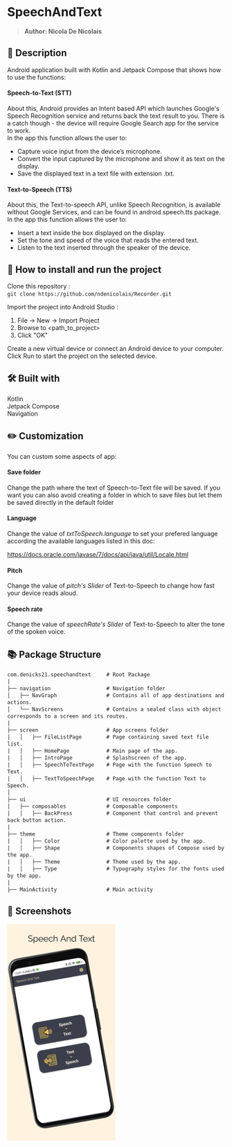 # SpeechAndText
> <b>Author: Nicola De Nicolais</b>

## 📄 Description
Android application built with Kotlin and Jetpack Compose that shows how to use the functions:<br/>

#### Speech-to-Text (STT)
About this, Android provides an Intent based API which launches Google's Speech Recognition service and returns back the text result to you. There is a catch though - the device will require Google Search app for the service to work.<br>
In the app this function allows the user to:
- Capture voice input from the device’s microphone.
- Convert the input captured by the microphone and show it as text on the display.
- Save the displayed text in a text file with extension .txt.

#### Text-to-Speech (TTS)
About this, the Text-to-speech API, unlike Speech Recognition, is available without Google Services, and can be found in android.speech.tts package.<br/>
In the app this function allows the user to:
- Insert a text inside the box displayed on the display.
- Set the tone and speed of the voice that reads the entered text.
- Listen to the text inserted through the speaker of the device.

## 🔨  How to install and run the project
Clone this repository :<br/>
`
git clone https://github.com/ndenicolais/Recorder.git
`

Import the project into Android Studio :

1. File -> New -> Import Project
2. Browse to <path_to_project>
3. Click "OK"

Create a new virtual device or connect an Android device to your computer.</br>
Click Run to start the project on the selected device.

## 🛠️ Built with
Kotlin</br>
Jetpack Compose</br>
Navigation

## ✏️ Customization
You can custom some aspects of app:
#### Save folder
Change the path  where the text of Speech-to-Text file will be saved.
If you want you can also avoid creating a folder in which to save files but let them be saved directly in the default folder

#### Language
Change the value of *txtToSpeech.language* to set your prefered language according the available languages listed in this doc:

https://docs.oracle.com/javase/7/docs/api/java/util/Locale.html

#### Pitch
Change the value of *pitch's Slider* of Text-to-Speech to change how fast your device reads aloud.

#### Speech rate
Change the value of *speechRate's Slider* of Text-to-Speech to alter the tone of the spoken voice.

## 📚 Package Structure

```
com.denicks21.speechandtext     # Root Package
|
├── navigation                  # Navigation folder
│   ├── NavGraph                # Contains all of app destinations and actions.
│   └── NavScreens              # Contains a sealed class with object corresponds to a screen and its routes.
|
├── screen                      # App screens folder
|   │   ├── FileListPage        # Page containing saved text file list.
|   │   ├── HomePage            # Main page of the app.
|   │   ├── IntroPage           # Splashscreen of the app.
|   │   ├── SpeechToTextPage    # Page with the function Speech to Text.
|   │   ├── TextToSpeechPage    # Page with the function Text to Speech.
│
├── ui                          # UI resources folder
│   ├── composables             # Composable components
|   │   ├── BackPress           # Component that control and prevent back button action.
|
├── theme                       # Theme components folder
|   │   ├── Color               # Color palette used by the app.
|   │   ├── Shape               # Components shapes of Compose used by the app.
|   │   ├── Theme               # Theme used by the app.
|   │   ├── Type                # Typography styles for the fonts used by the app.
|
├── MainActivity                # Main activity
```

## 📎 Screenshots
<p float="left">
<img height="500em" src="images/screen.png" title="SpeechToText's screen preview">
